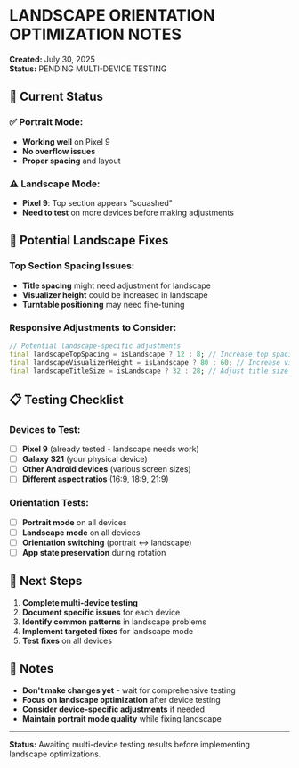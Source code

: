 # LANDSCAPE ORIENTATION OPTIMIZATION NOTES
**Created:** July 30, 2025  
**Status:** PENDING MULTI-DEVICE TESTING

## 📱 **Current Status**

### **✅ Portrait Mode:**
- **Working well** on Pixel 9
- **No overflow issues**
- **Proper spacing** and layout

### **⚠️ Landscape Mode:**
- **Pixel 9**: Top section appears "squashed"
- **Need to test** on more devices before making adjustments

## 🔧 **Potential Landscape Fixes**

### **Top Section Spacing Issues:**
- **Title spacing** might need adjustment for landscape
- **Visualizer height** could be increased in landscape
- **Turntable positioning** may need fine-tuning

### **Responsive Adjustments to Consider:**
```dart
// Potential landscape-specific adjustments
final landscapeTopSpacing = isLandscape ? 12 : 8; // Increase top spacing
final landscapeVisualizerHeight = isLandscape ? 80 : 60; // Increase visualizer height
final landscapeTitleSize = isLandscape ? 32 : 28; // Adjust title size
```

## 📋 **Testing Checklist**

### **Devices to Test:**
- [ ] **Pixel 9** (already tested - landscape needs work)
- [ ] **Galaxy S21** (your physical device)
- [ ] **Other Android devices** (various screen sizes)
- [ ] **Different aspect ratios** (16:9, 18:9, 21:9)

### **Orientation Tests:**
- [ ] **Portrait mode** on all devices
- [ ] **Landscape mode** on all devices
- [ ] **Orientation switching** (portrait ↔ landscape)
- [ ] **App state preservation** during rotation

## 🎯 **Next Steps**

1. **Complete multi-device testing**
2. **Document specific issues** for each device
3. **Identify common patterns** in landscape problems
4. **Implement targeted fixes** for landscape mode
5. **Test fixes** on all devices

## 📝 **Notes**

- **Don't make changes yet** - wait for comprehensive testing
- **Focus on landscape optimization** after device testing
- **Consider device-specific adjustments** if needed
- **Maintain portrait mode quality** while fixing landscape

---

**Status:** Awaiting multi-device testing results before implementing landscape optimizations. 